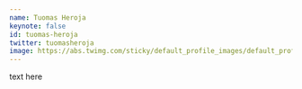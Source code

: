 ```yaml
---
name: Tuomas Heroja
keynote: false
id: tuomas-heroja
twitter: tuomasheroja
image: https://abs.twimg.com/sticky/default_profile_images/default_profile_3_400x400.png
---
```

text here
